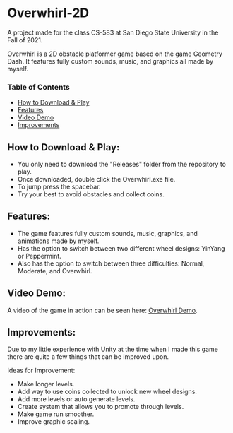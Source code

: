 # Overwhirl-2D
A project made for the class CS-583 at San Diego State University in the Fall of 2021.

Overwhirl is a 2D obstacle platformer game based on the game Geometry Dash. It features fully custom sounds, music, and graphics all made by myself.

### Table of Contents
- [How to Download & Play](#how-to-play)
- [Features](#features)
- [Video Demo](#video-demo)
- [Improvements](#improvements)


## How to Download & Play:

- You only need to download the "Releases" folder from the repository to play.
- Once downloaded, double click the Overwhirl.exe file.
- To jump press the spacebar.
- Try your best to avoid obstacles and collect coins.


## Features:

- The game features fully custom sounds, music, graphics, and animations made by myself.
- Has the option to switch between two different wheel designs: YinYang or Peppermint.
- Also has the option to switch between three difficulties: Normal, Moderate, and Overwhirl.


## Video Demo:

A video of the game in action can be seen here: [Overwhirl Demo](https://youtu.be/X4DlQcJkmLA).


## Improvements:

Due to my little experience with Unity at the time when I made this game there are quite a few things that can be improved upon.

Ideas for Improvement:
 - Make longer levels.
 - Add way to use coins collected to unlock new wheel designs.
 - Add more levels or auto generate levels.
 - Create system that allows you to promote through levels.
 - Make game run smoother.
 - Improve graphic scaling.
